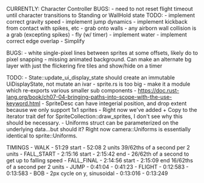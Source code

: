 CURRENTLY:
    Character Controller
        BUGS:
            - need to not reset flight timeout until character transitions to Standing or WallHold state
        TODO:
            - implement correct gravity speed
            - implement jump dynamics
            - implement kickback from contact with spikes, etc
            - grab onto walls
                - any airborn wall collision is a grab (excepting spikes)
            - fly (w/ timer)
            - implement water
            - implement correct edge overlap
            - Simplify



BUGS:
    - white single-pixel lines between sprites at some offsets, likely do to pixel snapping
    - missing animated background. Can make an alternate bg layer with just the flickering fire tiles and show/hide on a timer

TODO:
    - State::update_ui_display_state should create an immutable UiDisplayState, not mutate an ivar
    - sprite.rs is too big - make it a module which re-exports various smaller sub components
        - https://doc.rust-lang.org/book/ch07-04-bringing-paths-into-scope-with-the-use-keyword.html
    - SpriteDesc can have integerial position, and drop extent because we only support 1x1 sprites
    - Right now we've added + Copy to the iterator trait def for SpriteCollection::draw_sprites, I don't see why this should be necessary.
    - Uniforms struct can be parameterized on the underlying data...but should it? Right now camera::Uniforms is essentially identical to sprite::Uniforms.

TIMINGS
    - WALK
        - 51:29 start
        - 52:08 2 units
        39/62ths of a second per 2 units
    - FALL_START
        - 2:15:16 start
        - 2:15:42 end
        - 26/62th of a second to get up to falling speed
    - FALL_FINAL
        - 2:14:56 start
        - 2:15:09 end
        16/62ths of a second per 2 units
    - JUMP
        - 0:41:04
        - 0:41:23
    - FLIGHT
        - 0:12:583
        - 0:13:583
        - BOB - 2px cycle on y, sinusoidal
            - 0:13:016
            - 0:13:249
